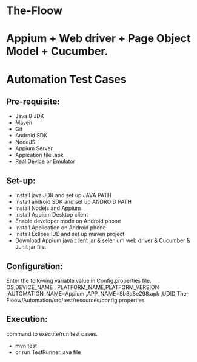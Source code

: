 # The-Floow

# Appium + Web driver + Page Object Model + Cucumber. 
# Automation Test Cases

Pre-requisite:
-------------
 * Java 8 JDK
 * Maven 
 * Git
 * Android SDK
 * NodeJS
 * Appium Server
 * Appication file .apk 
 * Real Device or Emulator
 
 Set-up:
---------
* Install java JDK and set up JAVA PATH
* Install android SDK and set up ANDROID PATH
* Install Nodejs and Appium 
* Install Appium Desktop client
* Enable developer mode on Android phone
* Install Application on Android phone
* Install Eclipse IDE and set up maven project
* Download Appium java client jar & selenium web driver & Cucumber & Junit jar file.
 
Configuration:
-------------
Enter the following variable value in Config.properties file.
OS,DEVICE_NAME , PLATFORM_NAME,PLATFORM_VERSION ,AUTOMATION_NAME=Appium ,APP_NAME=8b3d8e298.apk ,UDID
The-Floow/Automation/src/test/resources/config.properties 

Execution:
----------
command to execute/run test cases.
  * mvn test
  * or run TestRunner.java file

